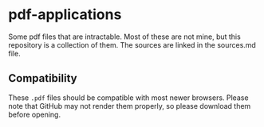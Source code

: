# pdf-applications
Some pdf files that are intractable. Most of these are not mine, but this repository is a collection of them. The sources are linked in the sources.md file.



## Compatibility 

These `.pdf` files should be compatible with most newer browsers. Please note that GitHub may not render them properly, so please download them before opening. 
